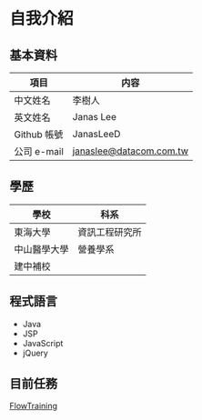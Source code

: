自我介紹
========


基本資料
--------
|項目|内容|
| ------ | ------ |
|中文姓名|李樹人|
|英文姓名|Janas Lee|
|Github 帳號|JanasLeeD|
|公司 e-mail|janaslee@datacom.com.tw|


學歷
----
| 學校 | 科系 | 
| ----- | ----- |
| 東海大學 | 資訊工程研究所 |
| 中山醫學大學 | 營養學系 |
| 建中補校 |  |


程式語言
--------
- Java
- JSP
- JavaScript
- jQuery

目前任務
--------
[FlowTraining](https://github.com/DatacomRD/FlowTraining/issues/41)
